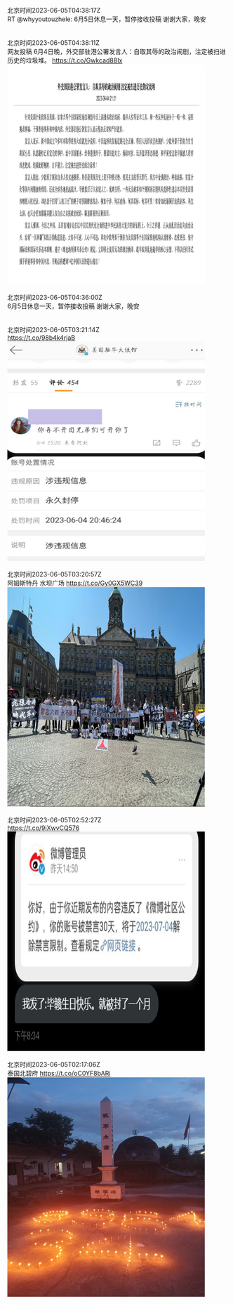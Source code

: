 北京时间2023-06-05T04:38:17Z<br>RT @whyyoutouzhele: 6月5日休息一天，暂停接收投稿
谢谢大家，晚安<br><br><br>北京时间2023-06-05T04:38:11Z<br>网友投稿
6月4日晚，外交部驻港公署发言人：自取其辱的政治闹剧，注定被扫进历史的垃圾堆。 https://t.co/Gwkcad88Ix<br><img src='/temp/image/2023/t-Month-6/1665457946317209601_0.jpg' width='450' height='500'><br><br>北京时间2023-06-05T04:36:00Z<br>6月5日休息一天，暂停接收投稿
谢谢大家，晚安<br><br><br>北京时间2023-06-05T03:21:14Z<br>https://t.co/98b4k4rjaB<br><img src='/temp/image/2023/t-Month-6/1665438577990291462_0.jpg' width='450' height='500'><br><br>北京时间2023-06-05T03:20:57Z<br>阿姆斯特丹 水坝广场 https://t.co/Gy0GX5WC39<br><img src='/temp/image/2023/t-Month-6/1665438508666724357_0.jpg' width='450' height='500'><br><br>北京时间2023-06-05T02:52:27Z<br>https://t.co/9iXwvCQ576<br><img src='/temp/image/2023/t-Month-6/1665431335198924800_0.jpg' width='450' height='500'><br><br>北京时间2023-06-05T02:17:06Z<br>泰国北碧府 https://t.co/oC0YF8bARi<br><img src='/temp/image/2023/t-Month-6/1665422441831604225_0.jpg' width='450' height='500'><br><br>